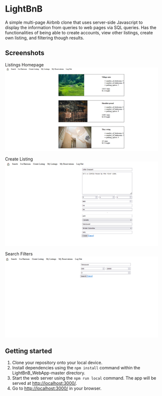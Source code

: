 # LightBnB
A simple multi-page Airbnb clone that uses server-side Javascript to display the information from queries to web pages via SQL queries. Has the functionalities of being able to create accounts, view other listings, create own listing, and filtering though results.

## Screenshots
Listings Homepage
!["Listings Homepage"](./screenshots/lightbnb-homepage.png)

Create Listing
!["Create Listing"](./screenshots/lightbnb-create-listing.png)

Search Filters
!["Search Filters"](./screenshots/lightbnb-filter.png)


## Getting started
1. Clone your repository onto your local device.
2. Install dependencies using the `npm install` command within the LightBnB_WebApp-master directory.
3. Start the web server using the `npm run local` command. The app will be served at <http://localhost:3000/>.
4. Go to <http://localhost:3000/> in your browser.